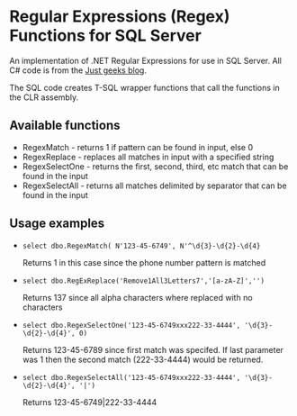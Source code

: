 # Regular Expressions (Regex) Functions for SQL Server

An implementation of .NET Regular Expressions for use in SQL Server. All C# code is from the [Just geeks blog](http://justgeeks.blogspot.com/2008/08/adding-regular-expressions-regex-to-sql.html). 

The SQL code creates T-SQL wrapper functions that call the functions in the CLR assembly.

## Available functions

* RegexMatch - returns 1 if pattern can be found in input, else 0
* RegexReplace - replaces all matches in input with a specified string
* RegexSelectOne - returns the first, second, third, etc match that can be found in the input
* RegexSelectAll - returns all matches delimited by separator that can be found in the input

## Usage examples

* `select dbo.RegexMatch( N'123-45-6749', N'^\d{3}-\d{2}-\d{4}`

  Returns 1 in this case since the phone number pattern is matched

* `select dbo.RegExReplace('Remove1All3Letters7','[a-zA-Z]','')` 

  Returns 137 since all alpha characters where replaced with no characters

* `select dbo.RegexSelectOne('123-45-6749xxx222-33-4444', '\d{3}-\d{2}-\d{4}', 0)` 

  Returns 123-45-6789 since first match was specifed. If last parameter was 1 then the second match (222-33-4444) would be returned.

* `select dbo.RegexSelectAll('123-45-6749xxx222-33-4444', '\d{3}-\d{2}-\d{4}', '|')` 

  Returns 123-45-6749|222-33-4444 
